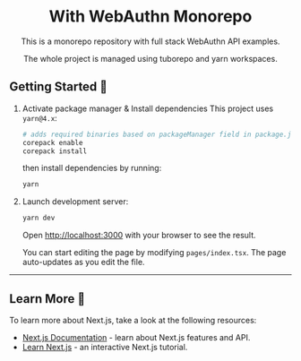 <div style="text-align:center">

# With WebAuthn Monorepo

This is a monorepo repository with full stack WebAuthn API examples.

The whole project is managed using tuborepo and yarn workspaces.

</div>

## Getting Started 🚀

1. Activate package manager & Install dependencies
   This project uses `yarn@4.x`:

    ```sh
    # adds required binaries based on packageManager field in package.json
    corepack enable
    corepack install
    ```

    then install dependencies by running:

    ```sh
    yarn
    ```
2. Launch development server:

    ```sh
    yarn dev
    ```

    Open [http://localhost:3000](http://localhost:3000) with your browser to see the result.

    You can start editing the page by modifying `pages/index.tsx`. The page auto-updates as you edit the file.

---


## Learn More 📖

To learn more about Next.js, take a look at the following resources:

-   [Next.js Documentation](https://nextjs.org/docs) - learn about Next.js features and API.
-   [Learn Next.js](https://nextjs.org/learn) - an interactive Next.js tutorial.

